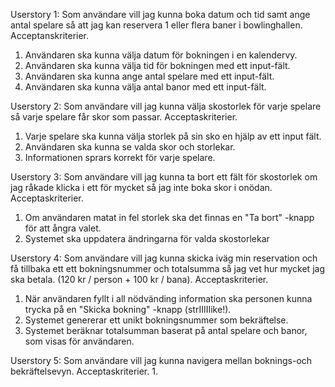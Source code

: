 Userstory 1: Som användare vill jag kunna boka datum och tid samt ange antal spelare så att jag kan reservera 1 eller flera baner i bowlinghallen.
Acceptanskriterier.
1. Användaren ska kunna välja datum för bokningen i en kalendervy. 
2. Användaren ska kunna välja tid för bokningen med ett input-fält. 
3. Användaren ska kunna ange antal spelare med ett input-fält. 
4. Användaren ska kunna välja antal banor med ett input-fält. 

Userstory 2: Som användare vill jag kunna välja skostorlek för varje spelare så varje spelare får skor som passar.
Acceptaskriterier.
1. Varje spelare ska kunna välja storlek på sin sko en hjälp av ett input fält. 
2. Användaren ska kunna se valda skor och storlekar. 
3. Informationen sprars korrekt för varje spelare. 

Userstory 3: Som användare vill jag kunna ta bort ett fält för skostorlek om jag råkade klicka i ett för mycket så jag inte boka skor i onödan.
Acceptaskriterier.
1. Om användaren matat in fel storlek ska det finnas en "Ta bort" -knapp för att ångra valet. 
2. Systemet ska uppdatera ändringarna för valda skostorlekar


Userstory 4: Som användare vill jag kunna skicka iväg min reservation och få tillbaka ett ett bokningsnummer och totalsumma så jag vet hur mycket jag ska betala. (120 kr / person + 100 kr / bana).
Acceptaskriterier.
1. När användaren fyllt i all nödvänding information ska personen kunna trycka på en "Skicka bokning" -knapp (strIIIIIike!). 
2. Systemet genererar ett unikt bokningsnummer som bekräftelse. 
3. Systemet beräknar totalsumman baserat på antal spelare och banor, som visas för användaren. 

Userstory 5: Som användare vill jag kunna navigera mellan boknings-och bekräftelsevyn.
Acceptaskriterier.
1. 

